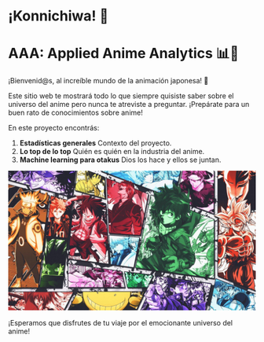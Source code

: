 # ¡Konnichiwa! 🎌

# **AAA: Applied Anime Analytics** 📊🎥

¡Bienvenid@s, al increíble mundo de la animación japonesa! 🌟

Este sitio web te mostrará todo lo que siempre quisiste saber sobre el universo del anime pero nunca te atreviste a preguntar. ¡Prepárate para un buen rato de conocimientos sobre anime!

En este proyecto encontrás:

1. **Estadísticas generales**  Contexto del proyecto.
2. **Lo top de lo top** Quién es quién en la industria del anime.
3. **Machine learning para otakus** Dios los hace y ellos se juntan.

   

![Anime Image](images/anime_collage.jpg)


¡Esperamos que disfrutes de tu viaje por el emocionante universo del anime!
